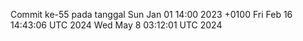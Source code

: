 Commit ke-55 pada tanggal Sun Jan 01 14:00 2023 +0100
Fri Feb 16 14:43:06 UTC 2024
Wed May  8 03:12:01 UTC 2024
